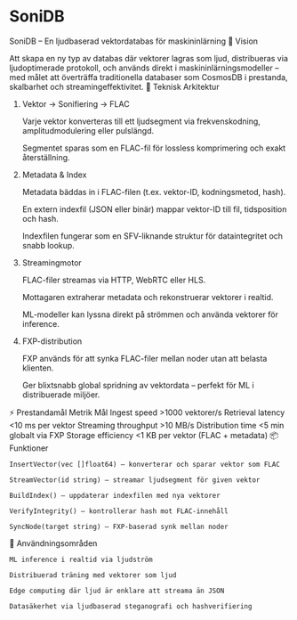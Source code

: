 # SoniDB
SoniDB – En ljudbaserad vektordatabas för maskininlärning
🧠 Vision

Att skapa en ny typ av databas där vektorer lagras som ljud, distribueras via ljudoptimerade protokoll, och används direkt i maskininlärningsmodeller – med målet att överträffa traditionella databaser som CosmosDB i prestanda, skalbarhet och streamingeffektivitet.
🔧 Teknisk Arkitektur
1. Vektor → Sonifiering → FLAC

    Varje vektor konverteras till ett ljudsegment via frekvenskodning, amplitudmodulering eller pulslängd.

    Segmentet sparas som en FLAC-fil för lossless komprimering och exakt återställning.

2. Metadata & Index

    Metadata bäddas in i FLAC-filen (t.ex. vektor-ID, kodningsmetod, hash).

    En extern indexfil (JSON eller binär) mappar vektor-ID till fil, tidsposition och hash.

    Indexfilen fungerar som en SFV-liknande struktur för dataintegritet och snabb lookup.

3. Streamingmotor

    FLAC-filer streamas via HTTP, WebRTC eller HLS.

    Mottagaren extraherar metadata och rekonstruerar vektorer i realtid.

    ML-modeller kan lyssna direkt på strömmen och använda vektorer för inference.

4. FXP-distribution

    FXP används för att synka FLAC-filer mellan noder utan att belasta klienten.

    Ger blixtsnabb global spridning av vektordata – perfekt för ML i distribuerade miljöer.

⚡ Prestandamål
Metrik	Mål
Ingest speed	>1000 vektorer/s
Retrieval latency	<10 ms per vektor
Streaming throughput	>10 MB/s
Distribution time	<5 min globalt via FXP
Storage efficiency	<1 KB per vektor (FLAC + metadata)
📦 Funktioner

    InsertVector(vec []float64) – konverterar och sparar vektor som FLAC

    StreamVector(id string) – streamar ljudsegment för given vektor

    BuildIndex() – uppdaterar indexfilen med nya vektorer

    VerifyIntegrity() – kontrollerar hash mot FLAC-innehåll

    SyncNode(target string) – FXP-baserad synk mellan noder

🧪 Användningsområden

    ML inference i realtid via ljudström

    Distribuerad träning med vektorer som ljud

    Edge computing där ljud är enklare att streama än JSON

    Datasäkerhet via ljudbaserad steganografi och hashverifiering

